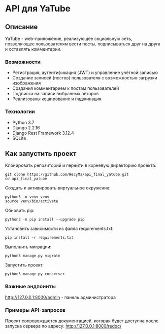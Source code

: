 # API для YaTube

## Описание

YaTube - web-приложение, реализующее социальную сеть, позволяющее пользователям вести посты, подписываться друг на друга и оставлять комментарии.

### Возможности
* Регистрация, аутентификация (JWT) и управление учётной записью
* Создание записей (постов) пользователя с возможностью загрузки изображения
* Создания комментарием к постам пользователей
* Подписка на записи выбранных авторов
* Реализованы кеширование и паджинация

### Технологии
* Python 3.7
* Django 2.2.16
* Django Rest Framework 3.12.4
* SQLite

## Как запустить проект

Клонировать репозиторий и перейти в корневую директорию проекта:

```
git clone https://github.com/HecyMa/api_final_yatube.git
cd api_final_yatube
```

Cоздать и активировать виртуальное окружение:
```
python3 -m venv venv
source venv/bin/activate
```
Обновить pip:
```
python3 -m pip install --upgrade pip
```
Установить зависимости из файла requirements.txt:
```
pip install -r requirements.txt
```
Выполнить миграции:
```
python3 manage.py migrate
```
Запустить проект:
```
python3 manage.py runserver
```

### Важные эндпоинты
http://127.0.0.1:8000/admin - панель администратора

### Примеры API-запросов
Проект сопровождается документацией, которая будет доступна после запуска сервера по адресу: http://127.0.0.1:8000/redoc/
